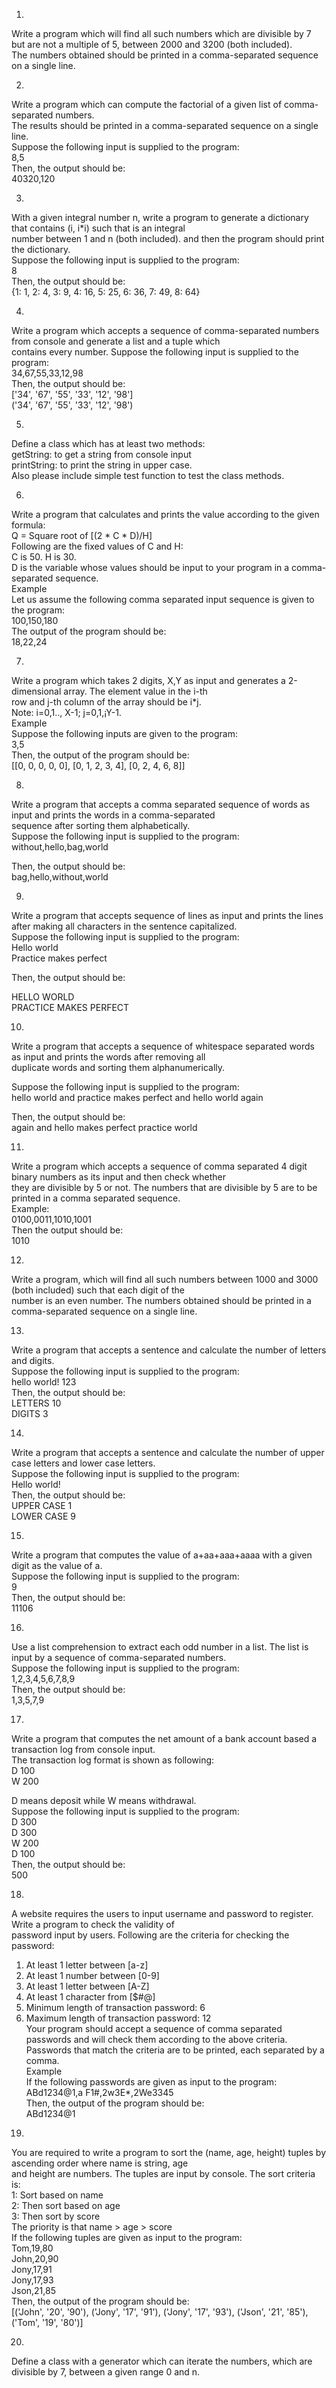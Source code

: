 1)  
Write a program which will find all such numbers which are divisible by 7 but are not a multiple of 5, between 2000 and
3200 (both included).  
The numbers obtained should be printed in a comma-separated sequence on a single line.  

2)  
Write a program which can compute the factorial of a given list of comma-separated numbers.  
The results should be printed in a comma-separated sequence on a single line.  
Suppose the following input is supplied to the program:  
8,5  
Then, the output should be:  
40320,120  
  
3)  
With a given integral number n, write a program to generate a dictionary that contains (i, i*i) such that is an integral  
number between 1 and n (both included). and then the program should print the dictionary.  
Suppose the following input is supplied to the program:  
8  
Then, the output should be:  
{1: 1, 2: 4, 3: 9, 4: 16, 5: 25, 6: 36, 7: 49, 8: 64}  
  
4)  
Write a program which accepts a sequence of comma-separated numbers from console and generate a list and a tuple which   
contains every number. Suppose the following input is supplied to the program:  
34,67,55,33,12,98  
Then, the output should be:  
['34', '67', '55', '33', '12', '98']  
('34', '67', '55', '33', '12', '98')  
  
5)  
Define a class which has at least two methods:  
getString: to get a string from console input  
printString: to print the string in upper case.  
Also please include simple test function to test the class methods.  
  
6)  
Write a program that calculates and prints the value according to the given formula:  
Q = Square root of [(2 * C * D)/H]  
Following are the fixed values of C and H:  
C is 50. H is 30.  
D is the variable whose values should be input to your program in a comma-separated sequence.  
Example  
Let us assume the following comma separated input sequence is given to the program:  
100,150,180  
The output of the program should be:  
18,22,24  
  
7)  
Write a program which takes 2 digits, X,Y as input and generates a 2-dimensional array. The element value in the i-th   
row and j-th column of the array should be i*j.  
Note: i=0,1.., X-1; j=0,1,¡­Y-1.  
Example  
Suppose the following inputs are given to the program:  
3,5  
Then, the output of the program should be:  
[[0, 0, 0, 0, 0], [0, 1, 2, 3, 4], [0, 2, 4, 6, 8]]  
  
8)  
Write a program that accepts a comma separated sequence of words as input and prints the words in a comma-separated   
sequence after sorting them alphabetically.  
Suppose the following input is supplied to the program:  
without,hello,bag,world  
  
Then, the output should be:  
bag,hello,without,world  
  
9)  
Write a program that accepts sequence of lines as input and prints the lines after making all characters in the sentence capitalized.  
Suppose the following input is supplied to the program:  
Hello world  
Practice makes perfect  
  
Then, the output should be:  
  
HELLO WORLD  
PRACTICE MAKES PERFECT  
  
10)  
Write a program that accepts a sequence of whitespace separated words as input and prints the words after removing all   
duplicate words and sorting them alphanumerically.  
  
Suppose the following input is supplied to the program:  
hello world and practice makes perfect and hello world again  
  
Then, the output should be:  
again and hello makes perfect practice world  
  
11)  
Write a program which accepts a sequence of comma separated 4 digit binary numbers as its input and then check whether  
they are divisible by 5 or not. The numbers that are divisible by 5 are to be printed in a comma separated sequence.  
Example:  
0100,0011,1010,1001  
Then the output should be:  
1010  

12)  
Write a program, which will find all such numbers between 1000 and 3000 (both included) such that each digit of the  
number is an even number.  The numbers obtained should be printed in a comma-separated sequence on a single line.  
  
13)  
Write a program that accepts a sentence and calculate the number of letters and digits.  
Suppose the following input is supplied to the program:  
hello world! 123  
Then, the output should be:  
LETTERS 10  
DIGITS 3  
  
14)  
Write a program that accepts a sentence and calculate the number of upper case letters and lower case letters.  
Suppose the following input is supplied to the program:  
Hello world!  
Then, the output should be:  
UPPER CASE 1  
LOWER CASE 9  
  
15)  
Write a program that computes the value of a+aa+aaa+aaaa with a given digit as the value of a.  
Suppose the following input is supplied to the program:  
9  
Then, the output should be:  
11106  
  
16)  
Use a list comprehension to extract each odd number in a list. The list is input by a sequence of comma-separated numbers.  
Suppose the following input is supplied to the program:  
1,2,3,4,5,6,7,8,9  
Then, the output should be:  
1,3,5,7,9  
  
17)  
Write a program that computes the net amount of a bank account based a transaction log from console input.  
The transaction log format is shown as following:  
D 100  
W 200  

D means deposit while W means withdrawal.  
Suppose the following input is supplied to the program:  
D 300  
D 300  
W 200  
D 100  
Then, the output should be:  
500  
  
18)  
A website requires the users to input username and password to register. Write a program to check the validity of  
password input by users. Following are the criteria for checking the password:  
1. At least 1 letter between [a-z]  
2. At least 1 number between [0-9]  
1. At least 1 letter between [A-Z]  
3. At least 1 character from [$#@]  
4. Minimum length of transaction password: 6  
5. Maximum length of transaction password: 12  
Your program should accept a sequence of comma separated passwords and will check them according to the above criteria.  
Passwords that match the criteria are to be printed, each separated by a comma.  
Example  
If the following passwords are given as input to the program:  
ABd1234@1,a F1#,2w3E*,2We3345  
Then, the output of the program should be:  
ABd1234@1  
  
19)  
You are required to write a program to sort the (name, age, height) tuples by ascending order where name is string, age  
and height are numbers. The tuples are input by console. The sort criteria is:  
1: Sort based on name  
2: Then sort based on age  
3: Then sort by score  
The priority is that name > age > score  
If the following tuples are given as input to the program:  
Tom,19,80  
John,20,90  
Jony,17,91  
Jony,17,93  
Json,21,85  
Then, the output of the program should be:  
[('John', '20', '90'), ('Jony', '17', '91'), ('Jony', '17', '93'), ('Json', '21', '85'), ('Tom', '19', '80')]  
  
20)  
Define a class with a generator which can iterate the numbers, which are divisible by 7, between a given range 0 and n.  
  
